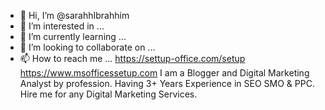 - 👋 Hi, I’m @sarahhIbrahhim
- 👀 I’m interested in ...
- 🌱 I’m currently learning ...
- 💞️ I’m looking to collaborate on ...
- 📫 How to reach me ...  https://settup-office.com/setup
https://www.msofficessetup.com
I am a Blogger and Digital Marketing Analyst by profession.
Having 3+ Years Experience in SEO SMO & PPC. Hire me for any Digital Marketing Services.
<!---
sarahhIbrahhim/sarahhIbrahhim is a ✨ special ✨ repository because its `README.md` (this file) appears on your GitHub profile.
You can click the Preview link to take a look at your changes.
--->
